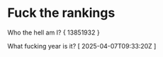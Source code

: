 # Fuck the rankings

Who the hell am I?
{ 13851932 }

What fucking year is it?
[ 2025-04-07T09:33:20Z ]
